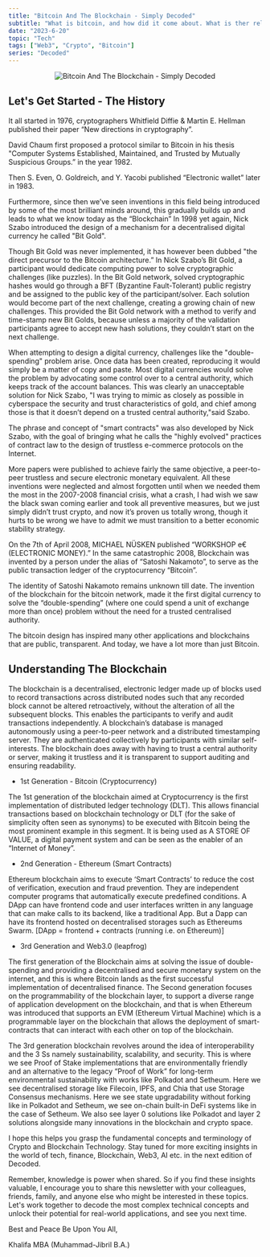 ```yaml
---
title: "Bitcoin And The Blockchain - Simply Decoded"
subtitle: "What is bitcoin, and how did it come about. What is ther relationship between bitcoin and the blockchain. This is  what we'll talk about."
date: "2023-6-20"
topic: "Tech"
tags: ["Web3", "Crypto", "Bitcoin"]
series: "Decoded"
---
```


<p style="text-align: center;">
  <img
    src="/images/posts/bitcoin_and_the_blockchain/1.png"
    alt="Bitcoin And The Blockchain - Simply Decoded"
  />
</p>

## Let's Get Started - The History

It all started in 1976, cryptographers Whitfield Diffie & Martin E. Hellman published their paper “New directions in cryptography”. 

David Chaum first proposed a  protocol similar to Bitcoin in his thesis "Computer Systems Established, Maintained, and Trusted by Mutually Suspicious Groups.” in the year 1982.

Then S. Even, O. Goldreich, and Y. Yacobi published “Electronic wallet” later in 1983.

Furthermore, since then we’ve seen inventions in this field being introduced by some of the most brilliant minds around, this gradually builds up and leads to what we know today as the “Blockchain” In 1998 yet again, Nick Szabo introduced the design of a mechanism for a decentralised digital currency he called "Bit Gold".

Though Bit Gold was never implemented, it has however been dubbed "the direct precursor to the Bitcoin architecture.” In Nick Szabo’s Bit Gold, a participant would dedicate computing power to solve cryptographic challenges (like puzzles). In the Bit Gold network, solved cryptographic hashes would go through a BFT (Byzantine Fault-Tolerant) public registry and be assigned to the public key of the participant/solver. Each solution would become part of the next challenge, creating a growing chain of new challenges. This provided the Bit Gold network with a method to verify and time-stamp new Bit Golds, because unless a majority of the validation participants agree to accept new hash solutions, they couldn’t start on the next challenge.

When attempting to design a digital currency, challenges like the "double-spending" problem arise. Once data has been created, reproducing it would simply be a matter of copy and paste. Most digital currencies would solve the problem by advocating some control over to a central authority, which keeps track of the account balances. This was clearly an unacceptable solution for Nick Szabo, "I was trying to mimic as closely as possible in cyberspace the security and trust characteristics of gold, and chief among those is that it doesn’t depend on a trusted central authority,"said Szabo.

The phrase and concept of "smart contracts" was also developed by Nick Szabo, with the goal of bringing what he calls the "highly evolved" practices of contract law to the design of trustless e-commerce protocols on the Internet.

More papers were published to achieve fairly the same objective, a peer-to-peer trustless and secure electronic monetary equivalent. All these inventions were neglected and almost forgotten until when we needed them the most in the 2007-2008 financial crisis, what a crash, I had wish we saw the black swan coming earlier and took all preventive measures, but we just simply didn’t trust crypto, and now it’s proven us totally wrong, though it hurts to be wrong we have to admit we must transition to a better economic stability strategy.

On the 7th of April 2008, MICHAEL NÜSKEN published “WORKSHOP e€ (ELECTRONIC MONEY).” In the same catastrophic 2008, Blockchain was invented by a person under the alias of “Satoshi Nakamoto”, to serve as the public transaction ledger of the cryptocurrency “Bitcoin”.

The identity of Satoshi Nakamoto remains unknown till date. The invention of the blockchain for the bitcoin network, made it the first digital currency to solve the “double-spending” (where one could spend a unit of exchange more than once) problem without the need for a trusted centralised authority.

The bitcoin design has inspired many other applications and blockchains that are public, transparent. And today, we have a lot more than just Bitcoin.

## Understanding The Blockchain

The blockchain is a decentralised, electronic ledger made up of blocks used to record transactions across distributed nodes such that any recorded block cannot be altered retroactively, without the alteration of all the subsequent blocks. This enables the participants to verify and audit transactions independently. A blockchain’s database is managed autonomously using a peer-to-peer network and a distributed timestamping server. They are authenticated collectively by participants with similar self-interests. The blockchain does away with having to trust a central authority or server, making it trustless and it is transparent to support auditing and ensuring readability.

- 1st Generation - Bitcoin (Cryptocurrency)

The 1st generation of the blockchain aimed at Cryptocurrency is the first implementation of distributed ledger technology (DLT). This allows financial transactions based on blockchain technology or DLT (for the sake of simplicity often seen as synonyms) to be executed with Bitcoin being the most prominent example in this segment. It is being used as A STORE OF VALUE, a digital payment system and can be seen as the enabler of an “Internet of Money”.

- 2nd Generation - Ethereum (Smart Contracts)

Ethereum blockchain aims to execute ‘Smart Contracts’ to reduce the cost of verification, execution and fraud prevention. They are independent computer programs that automatically execute predefined conditions. A DApp can have frontend code and user interfaces written in any language that can make calls to its backend, like a traditional App. But a Dapp can have its frontend hosted on decentralised storages such as Ethereums Swarm. [DApp = frontend + contracts (running i.e. on Ethereum)]

- 3rd Generation and Web3.0 (leapfrog)

The first generation of the Blockchain aims at solving the issue of double-spending and providing a decentralised and secure monetary system on the internet, and this is where Bitcoin lands as the first successful implementation of decentralised finance. The Second generation focuses on the programmability of the blockchain layer, to support a diverse range of application development on the blockchain, and that is when Ethereum was introduced that supports an EVM (Ethereum Virtual Machine)  which is a programmable layer on the blockchain that allows the deployment of smart-contracts that can interact with each other on top of the blockchain.

The 3rd generation blockchain revolves around the idea of interoperability and the 3 Ss namely sustainability, scalability, and security. This is where we see Proof of Stake implementations that are environmentally friendly and an alternative to the legacy “Proof of Work” for long-term environmental sustainability with works like Polkadot and Setheum. Here we see decentralised storage like Filecoin, IPFS, and Chia that use Storage Consensus mechanisms. Here we see state upgradability without forking like in Polkadot and Setheum, we see on-chain built-in DeFi systems like in the case of Setheum. We also see layer 0 solutions like Polkadot and layer 2 solutions alongside many innovations in the blockchain and crypto space.


I hope this helps you grasp the fundamental concepts and terminology of Crypto and Blockchain Technology. Stay tuned for more exciting insights in the world of tech, finance, Blockchain, Web3, AI etc. in the next edition of Decoded.

Remember, knowledge is power when shared. So if you find these insights valuable, I encourage you to share this newsletter with your colleagues, friends, family, and anyone else who might be interested in these topics. Let's work together to decode the most complex technical concepts and unlock their potential for real-world applications, and see you next time.

Best and Peace Be Upon You All,

Khalifa MBA (Muhammad-Jibril B.A.)